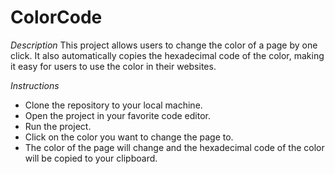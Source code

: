 # ColorCode

_Description_
    This project allows users to change the color of a page by one click. It also automatically copies the hexadecimal code of the color, making it easy for users to use       the color in their websites.

_Instructions_
   * Clone the repository to your local machine.
   * Open the project in your favorite code editor.
   * Run the project.
   * Click on the color you want to change the page to.
   * The color of the page will change and the hexadecimal code of the color will be copied to your clipboard.
